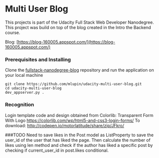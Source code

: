 # Multi User Blog

This projects is part of the Udacity Full Stack Web Developer Nanodegree. This project was build on top of the blog created in the Intro the Backend course.

Blog: [https://blog-160005.appspot.com/](https://blog-160005.appspot.com/)

### Prerequisites and Installing
Clone the [fullstack-nanodegree-blog](https://github.com/mlupin/udacity-multi-user-blog) repository and run the application on your local machine
  ```
  git clone https://github.com/mlupin/udacity-multi-user-blog.git
  cd udacity-multi-user-blog
  dev_appserver.py .
  ```

### Recognition
Login template code and design obtained from Colorlib: Transparent Form With Logo
https://colorlib.com/wp/html5-and-css3-login-forms/
To download: http://codepen.io/motorlatitude/share/zip/JFkro/

###TODO
Need to save likes in the Post model as ListProperty to save the user_id of the user that has liked the page. Then calculate the number of likes using len method and check if the author has liked a specific post by checking if current_user_id in post.likes conditional.